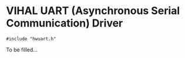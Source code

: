 # VIHAL UART (Asynchronous Serial Communication) Driver

``` #include "hwuart.h" ```

To be filled...

